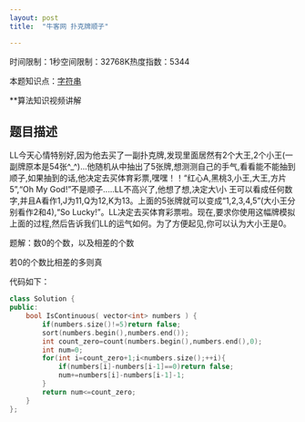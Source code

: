 ```yaml
---
layout: post
title:  "牛客网 扑克牌顺子"

---
```

时间限制：1秒空间限制：32768K热度指数：5344

本题知识点：[字符串](https://www.nowcoder.com/questionCenter?questionTypes=000100&mutiTagIds=579)

**算法知识视频讲解

## 题目描述

LL今天心情特别好,因为他去买了一副扑克牌,发现里面居然有2个大王,2个小王(一副牌原本是54张^_^)...他随机从中抽出了5张牌,想测测自己的手气,看看能不能抽到顺子,如果抽到的话,他决定去买体育彩票,嘿嘿！！“红心A,黑桃3,小王,大王,方片5”,“Oh My God!”不是顺子.....LL不高兴了,他想了想,决定大\小 王可以看成任何数字,并且A看作1,J为11,Q为12,K为13。上面的5张牌就可以变成“1,2,3,4,5”(大小王分别看作2和4),“So Lucky!”。LL决定去买体育彩票啦。现在,要求你使用这幅牌模拟上面的过程,然后告诉我们LL的运气如何。为了方便起见,你可以认为大小王是0。



题解：数0的个数，以及相差的个数

若0的个数比相差的多则真

代码如下：

```c++
class Solution {
public:
    bool IsContinuous( vector<int> numbers ) {
        if(numbers.size()!=5)return false;
        sort(numbers.begin(),numbers.end());
        int count_zero=count(numbers.begin(),numbers.end(),0);
        int num=0;
        for(int i=count_zero+1;i<numbers.size();++i){
            if(numbers[i]-numbers[i-1]==0)return false;
            num+=numbers[i]-numbers[i-1]-1;
        }
        return num<=count_zero;
    }
};
```

